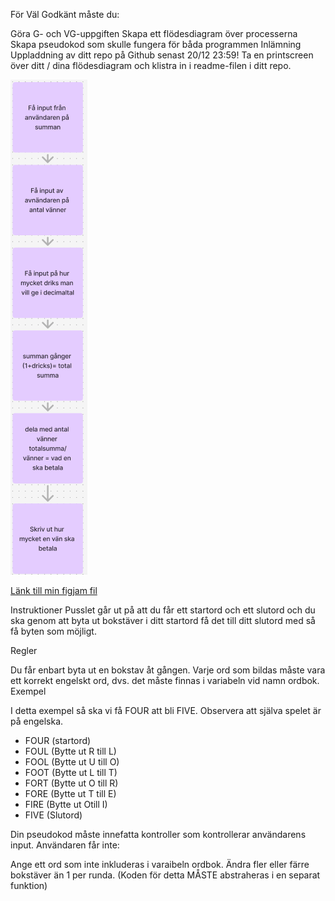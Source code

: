 För Väl Godkänt måste du:

Göra G- och VG-uppgiften Skapa ett flödesdiagram över processerna Skapa
pseudokod som skulle fungera för båda programmen Inlämning Uppladdning av ditt
repo på Github senast 20/12 23:59! Ta en printscreen över ditt / dina
flödesdiagram och klistra in i readme-filen i ditt repo.

![Flödeschema för "split teh nota"](image.png)

[Länk till min figjam fil](https://www.figma.com/board/ujRfnkH53ehrhHVuuzfxiG/Untitled?node-id=0-1&p=f&t=UmB6glY0SzidX6w1-0)

Instruktioner Pusslet går ut på att du får ett startord och ett slutord och du
ska genom att byta ut bokstäver i ditt startord få det till ditt slutord med så
få byten som möjligt.

Regler

Du får enbart byta ut en bokstav åt gången. Varje ord som bildas måste vara ett
korrekt engelskt ord, dvs. det måste finnas i variabeln vid namn ordbok. Exempel

I detta exempel så ska vi få FOUR att bli FIVE. Observera att själva spelet är
på engelska.

-   FOUR (startord)
-   FOUL (Bytte ut R till L)
-   FOOL (Bytte ut U till O)
-   FOOT (Bytte ut L till T)
-   FORT (Bytte ut O till R)
-   FORE (Bytte ut T till E)
-   FIRE (Bytte ut Otill I)
-   FIVE (Slutord)

Din pseudokod måste innefatta kontroller som kontrollerar användarens input.
Användaren får inte:

Ange ett ord som inte inkluderas i varaibeln ordbok. Ändra fler eller färre
bokstäver än 1 per runda. (Koden för detta MÅSTE abstraheras i en separat
funktion)
